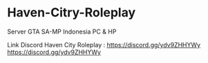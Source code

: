 # Haven-Citry-Roleplay
Server GTA SA-MP Indonesia PC &amp; HP

Link Discord Haven City Roleplay :
https://discord.gg/ydv9ZHHYWy
https://discord.gg/ydv9ZHHYWy
